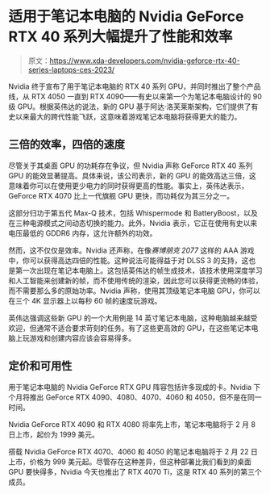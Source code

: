 # 适用于笔记本电脑的 Nvidia GeForce RTX 40 系列大幅提升了性能和效率

> 原文：<https://www.xda-developers.com/nvidia-geforce-rtx-40-series-laptops-ces-2023/>

Nvidia 终于宣布了用于笔记本电脑的 RTX 40 系列 GPU，并同时推出了整个产品线，从 RTX 4050 一直到 RTX 4090——有史以来第一个为笔记本电脑设计的 90 级 GPU。根据英伟达的说法，新的 GPU 基于阿达·洛芙莱斯架构，它们提供了有史以来最大的跨代性能飞跃，这意味着游戏笔记本电脑将获得更大的能力。

## 三倍的效率，四倍的速度

尽管关于其桌面 GPU 的功耗存在争议，但 Nvidia 声称 GeForce RTX 40 系列 GPU 的能效显著提高。具体来说，该公司表示，新的 GPU 的能效高达三倍，这意味着你可以在使用更少电力的同时获得更高的性能。事实上，英伟达表示，GeForce RTX 4070 比上一代旗舰 GPU 更快，而功耗仅为其三分之一。

这部分归功于第五代 Max-Q 技术，包括 Whispermode 和 BatteryBoost，以及在三种电源模式之间动态切换的能力。此外，Nvidia 表示，它正在使用有史以来电压最低的 GDDR6 内存，这允许额外的功效。

然而，这不仅仅是效率。Nvidia 还声称，在像*赛博朋克 2077* 这样的 AAA 游戏中，你可以获得高达四倍的性能。这种说法可能得益于对 DLSS 3 的支持，这也是第一次出现在笔记本电脑上。这包括英伟达的帧生成技术，该技术使用深度学习和人工智能来创建新的帧，而不使用传统的渲染，因此您可以获得更流畅的体验，而不需要那么多的原始功率。Nvidia 声称，使用其顶级笔记本电脑 GPU，你可以在三个 4K 显示器上以每秒 60 帧的速度玩游戏。

英伟达强调这些新 GPU 的一个大用例是 14 英寸笔记本电脑，这种电脑越来越受欢迎，但通常不适合要求苛刻的任务。有了这些更高效的 GPU，在这些笔记本电脑上玩游戏和创建内容应该会容易得多。

## 定价和可用性

用于笔记本电脑的 Nvidia GeForce RTX GPU 阵容包括许多现成的卡。Nvidia 下个月将推出 GeForce RTX 4090、4080、4070、4060 和 4050，但不是在同一时间。

Nvidia GeForce RTX 4090 和 RTX 4080 将率先上市，笔记本电脑将于 2 月 8 日上市，起价为 1999 美元。

搭载 Nvidia GeForce RTX 4070、4060 和 4050 的笔记本电脑将于 2 月 22 日上市，价格为 999 美元起。尽管存在这种差异，但这种部署比我们看到的桌面 GPU 要快得多，Nvidia 今天也推出了 RTX 4070 Ti，这是 RTX 40 系列的第三个成员。